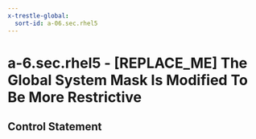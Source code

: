 ```yaml
---
x-trestle-global:
  sort-id: a-06.sec.rhel5
---
```


# a-6.sec.rhel5 - \[REPLACE_ME\] The Global System Mask Is Modified To Be More Restrictive

## Control Statement
